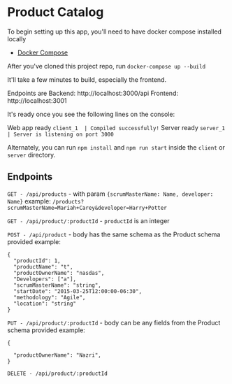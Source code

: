 # Product Catalog

To begin setting up this app, you'll need to have docker compose installed locally
- [Docker Compose](https://docs.docker.com/compose/install/)

After you've cloned this project repo, run
``` docker-compose up --build ```

It'll take a few minutes to build, especially the frontend.

Endpoints are
Backend: http://localhost:3000/api
Frontend: http://localhost:3001

It's ready once you see the following lines on the console:

Web app ready
`client_1  | Compiled successfully!`
Server ready
`server_1  | Server is listening on port 3000`

Alternately, you can run 
`npm install` and `npm run start` inside the `client` or `server` directory.

## Endpoints
`GET - /api/products` - with param `{scrumMasterName: Name, developer: Name}`
example: `/products?scrumMasterName=Mariah+Carey&developer=Harry+Potter`

`GET - /api/product/:productId` - `productId` is an integer

`POST - /api/product` - body has the same schema as the Product schema provided
example: 
```
{
  "productId": 1,
  "productName": "t",
  "productOwnerName": "nasdas",
  "Developers": ["a"],
  "scrumMasterName": "string",
  "startDate": "2015-03-25T12:00:00-06:30",
  "methodology": "Agile",
  "location": "string"
}
```

`PUT - /api/product/:productId` - body can be any fields from the  Product schema provided
example: 
```
{
  
  "productOwnerName": "Nazri",
}
```

`DELETE - /api/product/:productId`
